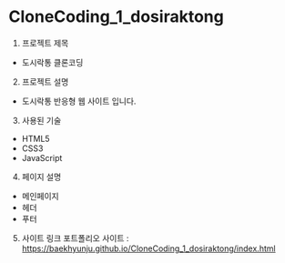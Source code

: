 # CloneCoding_1_dosiraktong

1) 프로젝트 제목
- 도시락통 클론코딩


2) 프로젝트 설명
- 도시락통 반응형 웹 사이트 입니다.


3) 사용된 기술
- HTML5
- CSS3
- JavaScript

 
4) 페이지 설명
- 메인페이지
- 헤더
- 푸터

5) 사이트 링크
포트폴리오 사이트 : 
https://baekhyunju.github.io/CloneCoding_1_dosiraktong/index.html
